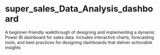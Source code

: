 # super_sales_Data_Analysis_dashboard
A beginner-friendly walkthrough of designing and implementing a dynamic Power BI dashboard for sales data. Includes interactive charts, forecasting tools, and best practices for designing dashboards that deliver actionable insights

